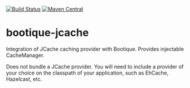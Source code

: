[![Build Status](https://travis-ci.org/bootique/bootique-jcache.svg)](https://travis-ci.org/bootique/bootique-jcache)
[![Maven Central](https://maven-badges.herokuapp.com/maven-central/io.bootique.jcache/bootique-jcache/badge.svg)](https://maven-badges.herokuapp.com/maven-central/io.bootique.jcache/bootique-jcache/)

# bootique-jcache

Integration of JCache caching provider with Bootique. Provides injectable CacheManager. 

Does not bundle a JCache provider. You will need to include a provider of your choice on the classpath of your application,
such as EhCache, Hazelcast, etc.
